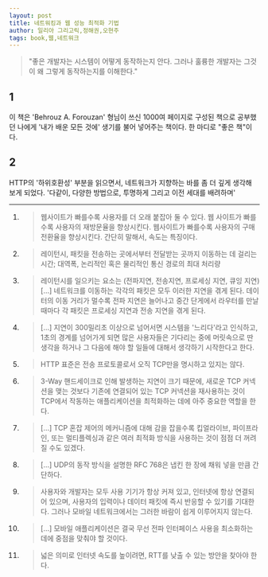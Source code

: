 ```yaml
---
layout: post
title: 네트워킹과 웹 성능 최적화 기법
author: 일리아 그리고릭,정해권,오현주
tags: book,웹,네트워크
---
```


> "좋은 개발자는 시스템이 어떻게 동작하는지 안다. 그러나 훌륭한 개발자는 그것이 왜 그렇게 동작하는지를 이해한다."

## 1
이 책은 'Behrouz A. Forouzan' 형님이 쓰신 1000여 페이지로 구성된 책으로 공부했던 나에게  '내가 배운 모든 것에' 생기를 불어 넣어주는 책이다. 한 마디로 "좋은 책"이다.

## 2
HTTP의 '하위호환성' 부분을 읽으면서, 네트워크가 지향하는 바를 좀 더 깊게 생각해 보게 되었다. '다같이, 다양한 방법으로, 투명하게 그리고 이전 세대를 배려하며'

----

1. > 웹사이트가 빠를수록 사용자를 더 오래 붙잡아 둘 수 있다. 웹 사이트가 빠를수록 사용자의 재방문율을 향상시킨다. 웹사이트가 빠를수록 사용자의 구매 전환율을 향상시킨다. 간단히 말해서, 속도는 특징이다.

2. > 레이턴시, 패킷을 전송하는 곳에서부터 전달받는 곳까지 이동하는 데 걸리는 시간; 대역폭, 논리적인 혹은 물리적인 통신 경로의 최대 처리량

3. > 레이턴시를 일으키는 요소는 (전파지연, 전송지연, 프로세싱 지연, 큐잉 지연) [...] 네트워크를 이동하는 각각의 패킷은 모두 이러한 지연을 겪게 된다. 데이터의 이동 거리가 멀수록 전파 지연은 늘어나고 중간 단게에서 라우터를 만날 때마다 각 패킷은 프로세싱 지연과 전송 지연을 겪게 된다.

4. > [...] 지연이 300밀리초 이상으로 넘어서면 시스템을 '느리다'라고 인식하고, 1초의 경계를 넘어가게 되면 많은 사용자들은 기다리는 중에 머릿속으로 딴 생각을 하거나 그 다음에 해야 할 일들에 대해서 생각하기 시작한다고 한다.

5. > HTTP 표준은 전송 프로토콜로서 오직 TCP만을 명시하고 있지는 않다.

6. > 3-Way 핸드세이크로 인해 발생하는 지연이 크기 때문에, 새로운 TCP 커넥션을 맺는 것보다 기존에 연결되어 있는 TCP 커넥션을 재사용하는 것이 TCP에서 작동하는 애플리케이션을 최적화하는 데에 아주 중요한 역할을 한다.

7. > [...] TCP 혼잡 제어의 메커니즘에 대해 감을 잡을수록 킵얼라이브, 파이프라인, 또는 멀티플렉싱과 같은 여러 최적화 방식을 사용하는 것이 점점 더 꺼려질 수도 있겠다.

8. > [...] UDP의 동작 방식을 설명한 RFC 768은 냅킨 한 장에 채워 넣을 만큼 간단하다.

9. > 사용자와 개발자는 모두 사용 기기가 항상 커져 있고, 인터넷에 항상 연결되어 있으며, 사용자의 입력이나 데이터 패킷에 즉시 반응할 수 있기를 기대한다. 그러나 모바일 네트워크에서는 그러한 바람이 쉽게 이루어지지 않는다.

10. > [...] 모바일 애플리케이션은 결국 무선 전파 인터페이스 사용을 최소화하는 데에 중점을 맞춰야 할 것이다.

11. > 넓은 의미로 인터넷 속도를 높이려면, RTT를 낮출 수 있는 방안을 찾아야 한다.






